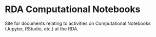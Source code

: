 # RDA Computational Notebooks
Site for documents relating to activities on Computational Notebooks (Jupyter, RStudio, etc.) at the RDA.

